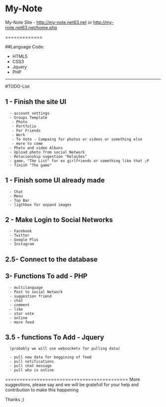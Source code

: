 My-Note 
====

My-Note Site - http://my-note.net63.net or http://my-note.net63.net/home.php

=============

##Language Code:

  - HTML5
  - CSS3
  - Jquery
  - PHP

--------------------------------------------------------------------------  
#TODO-List

##  1 - Finish the site UI

      - account settings
      - Groups Template
       - Photo
       - Portfolio
       - For Friends
       - Work
       - To Vote - Campaing for photos or videos or something else
       - more to come
      - Photo and video Albuns
      - Upload photo from social Network
      - Relacionship sugestion "Relações"
      - game, "The List" for ex girlfriends or something like that ;P
      - finish "The game"
    
##  1 - Finish some UI already made

      - Chat
      - Menu
      - Top Bar
      - ligthbox for expand images
    
##  2 - Make Login to Social Networks

      - Facebook
      - Twitter
      - Google Plus
      - Instagram
  
##  2.5- Connect to the database
  
##  3- Functions To add - PHP

      - multilanguage
      - Post to social Network
      - suggestion friend
      - chat
      - comment
      - like
      - star vote
      - online
      - more feed
      
##  3.5 - functions To Add - Jquery 
      (probably we will use websockets for pulling data)
      
      - pull new data for beggining of feed
      - pull notifications
      - pull chat message
      - pull who is online
      
===========================================
More suggestions, please say and we will be gratefull for your help and contribution to make this happening

Thanks ;)
